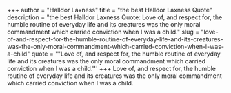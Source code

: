 +++
author = "Halldor Laxness"
title = "the best Halldor Laxness Quote"
description = "the best Halldor Laxness Quote: Love of, and respect for, the humble routine of everyday life and its creatures was the only moral commandment which carried conviction when I was a child."
slug = "love-of-and-respect-for-the-humble-routine-of-everyday-life-and-its-creatures-was-the-only-moral-commandment-which-carried-conviction-when-i-was-a-child"
quote = '''Love of, and respect for, the humble routine of everyday life and its creatures was the only moral commandment which carried conviction when I was a child.'''
+++
Love of, and respect for, the humble routine of everyday life and its creatures was the only moral commandment which carried conviction when I was a child.
